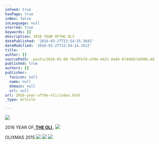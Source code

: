```yaml
---
inFeed: true
hasPage: true
inNav: false
inLanguage: null
starred: true
keywords: []
description: 2016 YEAR OFTHE OLI
datePublished: '2016-03-27T22:54:25.364Z'
dateModified: '2016-03-27T22:54:14.161Z'
title: ''
author: []
sourcePath: _posts/2016-03-08-7bc8fefd-a70e-4421-8a84-8744bb7a500b.md
published: true
authors: []
publisher:
  favicon: null
  name: null
  domain: null
  url: null
url: 2016-year-ofthe-oli/index.html
_type: Article

---
```

![](https://the-grid-user-content.s3-us-west-2.amazonaws.com/ebb18c7e-720f-4832-8c30-6894500cd0bd.jpg)

2016 YEAR OF_[**THE OLI**][0]_
![](https://the-grid-user-content.s3-us-west-2.amazonaws.com/edcce28b-881f-48af-ba1b-f4bb8f528d67.jpg)

OLIXMAS 2015
![](https://imgflo.herokuapp.com/graph/vahj1ThiexotieMo/56c657fbde99b4181d364f5e322053d7/passthrough.jpg?height=600&input=https%3A%2F%2Fthe-grid-user-content.s3-us-west-2.amazonaws.com%2F923c598e-7665-422f-a6fc-afabfb6c92e3.jpg)
![](https://imgflo.herokuapp.com/graph/vahj1ThiexotieMo/286abbfd4733b187eea3835b87925f07/passthrough.jpg?height=600&input=https%3A%2F%2Fthe-grid-user-content.s3-us-west-2.amazonaws.com%2Ff5c1c7a6-e01b-4312-bffe-161b07442d36.jpg)
![](https://the-grid-user-content.s3-us-west-2.amazonaws.com/a7794766-94aa-4b3f-b2aa-7f67cd69b7b1.jpg)

[0]: null